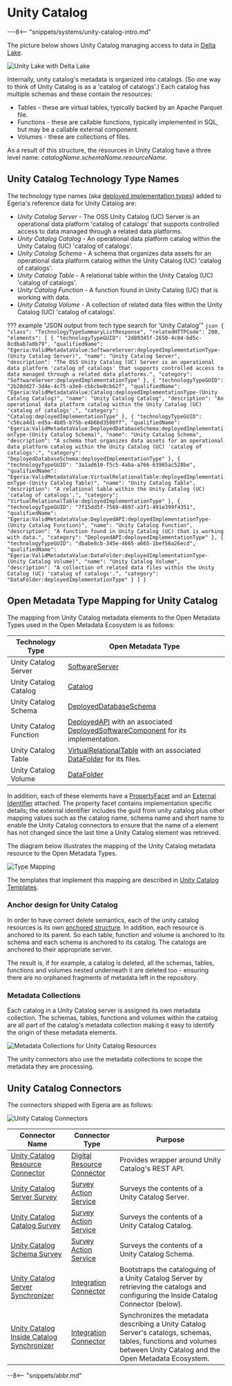 <!-- SPDX-License-Identifier: CC-BY-4.0 -->
<!-- Copyright Contributors to the Egeria project. -->


# Unity Catalog

---8<-- "snippets/systems/unity-catalog-intro.md"

The picture below shows Unity Catalog managing access to data in [Delta Lake](https://delta.io/).

![Unity Lake with Delta Lake](unity-catalog-purpose.svg)

Internally, unity catalog's metadata is organized into catalogs.  (So one way to think of Unity Catalog is as a 'catalog of catalogs'.)  Each catalog has multiple schemas and these contain the resources:

* Tables - these are virtual tables, typically backed by an Apache Parquet file.
* Functions - these are callable functions, typically implemented in SQL, but may be a callable external component.
* Volumes - these are collections of files.

As a result of this structure, the resources in Unity Catalog have a three level name: *catalogName.schemaName.resourceName*.

## Unity Catalog Technology Type Names

The technology type names (aka [deployed implementation types](/concepts/deployed-implementation-type)) added to Egeria's reference data for Unity Catalog are:

* *Unity Catalog Server* - The OSS Unity Catalog (UC) Server is an operational data platform 'catalog of catalogs' that supports controlled access to data managed through a related data platforms.
* *Unity Catalog Catalog* - An operational data platform catalog within the Unity Catalog (UC) 'catalog of catalogs'.
* *Unity Catalog Schema* - A schema that organizes data assets for an operational data platform catalog within the Unity Catalog (UC) 'catalog of catalogs'.
* *Unity Catalog Table* - A relational table within the Unity Catalog (UC) 'catalog of catalogs'.
* *Unity Catalog Function* - A function found in Unity Catalog (UC) that is working with data.
* *Unity Catalog Volume* - A collection of related data files within the Unity Catalog (UC) 'catalog of catalogs'.

??? example "JSON output from tech type search for 'Unity Catalog'"
    ```json
    {
      "class": "TechnologyTypeSummaryListResponse",
      "relatedHTTPCode": 200,
      "elements": [
        {
          "technologyTypeGUID": "2d89345f-2650-4c04-bd5c-8cdbab7a0b79",
          "qualifiedName": "Egeria:ValidMetadataValue:SoftwareServer:deployedImplementationType-(Unity Catalog Server)",
          "name": "Unity Catalog Server",
          "description": "The OSS Unity Catalog (UC) Server is an operational data platform 'catalog of catalogs' that supports controlled access to data managed through a related data platforms.",
          "category": "SoftwareServer:deployedImplementationType"
        },
        {
          "technologyTypeGUID": "2b28dd27-3d4e-4c75-a3e8-cbbcbe8cb62f",
          "qualifiedName": "Egeria:ValidMetadataValue:Catalog:deployedImplementationType-(Unity Catalog Catalog)",
          "name": "Unity Catalog Catalog",
          "description": "An operational data platform catalog within the Unity Catalog (UC) 'catalog of catalogs'.",
          "category": "Catalog:deployedImplementationType"
        },
        {
          "technologyTypeGUID": "c56ca4d1-ed5a-4b05-b75b-e4b6bd3500ff",
          "qualifiedName": "Egeria:ValidMetadataValue:DeployedDatabaseSchema:deployedImplementationType-(Unity Catalog Schema)",
          "name": "Unity Catalog Schema",
          "description": "A schema that organizes data assets for an operational data platform catalog within the Unity Catalog (UC) 'catalog of catalogs'.",
          "category": "DeployedDatabaseSchema:deployedImplementationType"
        },
        {
          "technologyTypeGUID": "3a1ad610-f5c5-4aba-a766-63965ac528be",
          "qualifiedName": "Egeria:ValidMetadataValue:VirtualRelationalTable:deployedImplementationType-(Unity Catalog Table)",
          "name": "Unity Catalog Table",
          "description": "A relational table within the Unity Catalog (UC) 'catalog of catalogs'.",
          "category": "VirtualRelationalTable:deployedImplementationType"
        },
        {
          "technologyTypeGUID": "7f15dd5f-7569-4697-a3f1-491e399f4351",
          "qualifiedName": "Egeria:ValidMetadataValue:DeployedAPI:deployedImplementationType-(Unity Catalog Function)",
          "name": "Unity Catalog Function",
          "description": "A function found in Unity Catalog (UC) that is working with data.",
          "category": "DeployedAPI:deployedImplementationType"
        },
        {
          "technologyTypeGUID": "dbabe8cb-345e-4665-a665-1bef56a26ecd",
          "qualifiedName": "Egeria:ValidMetadataValue:DataFolder:deployedImplementationType-(Unity Catalog Volume)",
          "name": "Unity Catalog Volume",
          "description": "A collection of related data files within the Unity Catalog (UC) 'catalog of catalogs'.",
          "category": "DataFolder:deployedImplementationType"
        }
      ]
    }
    ```

## Open Metadata Type Mapping for Unity Catalog

The mapping from Unity Catalog metadata elements to the Open Metadata Types used in the Open Metadata Ecosystem is as follows:

| Technology Type        | Open Metadata Type                                                                                                                                   |
|------------------------|------------------------------------------------------------------------------------------------------------------------------------------------------|
| Unity Catalog Server   | [SoftwareServer](/types/0/0040-Software-Servers)                                                                                                     |
| Unity Catalog Catalog  | [Catalog](/types/0/0050-Applications-and-Processes)                                                                                                  |
| Unity Catalog Schema   | [DeployedDatabaseSchema](/types/2/0224-Databases)                                                                                                    |
| Unity Catalog Function | [DeployedAPI](/types/2/0212-Deployed-APIs) with an associated [DeployedSoftwareComponent](/types/2/0215-Software-Components) for its implementation. |
| Unity Catalog Table    | [VirtualRelationalTable](/types/2/0235-Information-View) with an associated [DataFolder](/types/2/0220-Files-and-Folders) for its files.             |
| Unity Catalog Volume   | [DataFolder](/types/2/0220-Files-and-Folders)                                                                                                        |

In addition, each of these elements have a [PropertyFacet](/types/0/0020-Property-Facets) and an [External Identifier](/types/0/0017-External-Identifiers) attached.  The property facet contains implementation specific details; the external identifier includes the guid from unity catalog plus other mapping values such as the catalog name, schema name and short name to enable the Unity Catalog connectors to ensure that the name of a element has not changed since the last time a Unity Catalog element was retrieved. 

The diagram below illustrates the mapping of the Unity Catalog metadata resource to the Open Metadata Types.

![Type Mapping](unity-catalog-type-mapping.svg)

The templates that implement this mapping are described in [Unity Catalog Templates](/templates/unity-catalog-templates).

### Anchor design for Unity Catalog

In order to have correct delete semantics, each of the unity catalog resources is its own [anchored structure](/concepts/anchor).  In addition, each resource is anchored to its parent.  So each table, function and volume is anchored to its schema and each schema is anchored to its catalog.  The catalogs are anchored to their appropriate server.

The result is, if for example, a catalog is deleted, all the schemas, tables, functions and volumes nested underneath it are deleted too - ensuring there are no orphaned fragments of metadata left in the repository.

### Metadata Collections

Each catalog in a Unity Catalog server is assigned its own metadata collection.  The schemas, tables, functions and volumes within the catalog are all part of the catalog's metadata collection making it easy to identify the origin of these metadata elements.

![Metadata Collections for Unity Catalog Resources](unity-catalog-metadata-collections.svg)

The unity connectors also use the metadata collections to scope the metadata they are processing.

## Unity Catalog Connectors

The connectors shipped with Egeria are as follows:

![Unity Catalog Connectors](unity-catalog-connectors.svg)

| Connector Name                                                                               | Connector Type                                                     | Purpose                                                                                                                                                               |
|----------------------------------------------------------------------------------------------|--------------------------------------------------------------------|-----------------------------------------------------------------------------------------------------------------------------------------------------------------------|
| [Unity Catalog Resource Connector](/connector/unity-catalog/resource-connector)              | [Digital Resource Connector](/concepts/digital-resource-connector) | Provides wrapper around Unity Catalog's REST API.                                                                                                                     |
| [Unity Catalog Server Survey](/connector/unity-catalog/server-survey-service)                | [Survey Action Service](/concepts/survey-action-service)           | Surveys the contents of a Unity Catalog Server.                                                                                                                       |
| [Unity Catalog Catalog Survey](/connector/unity-catalog/catalog-survey-service)              | [Survey Action Service](/concepts/survey-action-service)           | Surveys the contents of a Unity Catalog Catalog.                                                                                                                      |
| [Unity Catalog Schema Survey](/connector/unity-catalog/schema-survey-service)                | [Survey Action Service](/concepts/survey-action-service)           | Surveys the contents of a Unity Catalog Schema.                                                                                                                       |
| [Unity Catalog Server Synchronizer](/connector/unity-catalog/sync-server-connector)          | [Integration Connector](/concepts/integration-connector)           | Bootstraps the cataloguing of a Unity Catalog Server by retrieving the catalogs and configuring the Inside Catalog Connector (below).                                 |
| [Unity Catalog Inside Catalog Synchronizer](/connector/unity-catalog/sync-catalog-connector) | [Integration Connector](/concepts/integration-connector)           | Synchronizes the metadata describing a Unity Catalog Server's catalogs, schemas, tables, functions and volumes between Unity Catalog and the Open Metadata Ecosystem. |


--8<-- "snippets/abbr.md"
